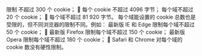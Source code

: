 限制
不超过 300 个 cookie；  每个 cookie 不超过 4096 字节；
每个域不超过 20 个 cookie；  每个域不超过 81 920 字节。
每个域能设置的 cookie 总数也是受限的，但不同浏览器的限制不同。例如：
最新版 IE 和 Edge 限制每个域不超过 50 个 cookie；  最新版 Firefox 限制每个域不超过 150 个 cookie；
最新版 Opera 限制每个域不超过 180 个 cookie；  Safari 和 Chrome 对每个域的 cookie 数没有硬性限制。
